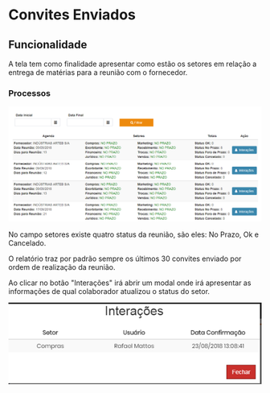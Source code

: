 # Convites Enviados

## Funcionalidade

A tela tem como finalidade apresentar como estão os setores em relação a entrega de matérias para a reunião com o fornecedor.

### Processos

![](../../.gitbook/assets/image%20%2863%29.png)

  
No campo setores existe quatro status da reunião, são eles: No Prazo, Ok e Cancelado.

O relatório traz por padrão sempre os últimos 30 convites enviado por ordem de realização da reunião.

Ao clicar no botão "Interações" irá abrir um modal onde irá apresentar as informações de qual colaborador atualizou o status do setor.

![](../../.gitbook/assets/image%20%289%29.png)

